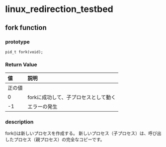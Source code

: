 # linux_redirection_testbed
## fork function
### prototype
```
pid_t fork(void);
```
### Return Value
| 値 | 説明 |
|:---|:---|
|正の値 | |
|0 |forkに成功して、子プロセスとして動く |
|-1 |エラーの発生 |
### description
fork()は新しいプロセスを作成する。 新しいプロセス（子プロセス）は、呼び出したプロセス（親プロセス）の完全なコピーです。